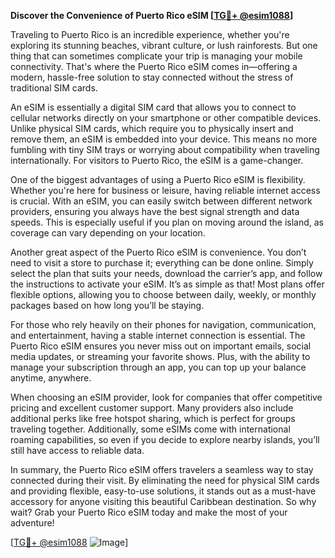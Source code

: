 **Discover the Convenience of Puerto Rico eSIM [[TG💪+ @esim1088](https://t.me/s/esim1088)]**

Traveling to Puerto Rico is an incredible experience, whether you're exploring its stunning beaches, vibrant culture, or lush rainforests. But one thing that can sometimes complicate your trip is managing your mobile connectivity. That's where the Puerto Rico eSIM comes in—offering a modern, hassle-free solution to stay connected without the stress of traditional SIM cards.

An eSIM is essentially a digital SIM card that allows you to connect to cellular networks directly on your smartphone or other compatible devices. Unlike physical SIM cards, which require you to physically insert and remove them, an eSIM is embedded into your device. This means no more fumbling with tiny SIM trays or worrying about compatibility when traveling internationally. For visitors to Puerto Rico, the eSIM is a game-changer.

One of the biggest advantages of using a Puerto Rico eSIM is flexibility. Whether you're here for business or leisure, having reliable internet access is crucial. With an eSIM, you can easily switch between different network providers, ensuring you always have the best signal strength and data speeds. This is especially useful if you plan on moving around the island, as coverage can vary depending on your location.

Another great aspect of the Puerto Rico eSIM is convenience. You don’t need to visit a store to purchase it; everything can be done online. Simply select the plan that suits your needs, download the carrier’s app, and follow the instructions to activate your eSIM. It’s as simple as that! Most plans offer flexible options, allowing you to choose between daily, weekly, or monthly packages based on how long you’ll be staying.

For those who rely heavily on their phones for navigation, communication, and entertainment, having a stable internet connection is essential. The Puerto Rico eSIM ensures you never miss out on important emails, social media updates, or streaming your favorite shows. Plus, with the ability to manage your subscription through an app, you can top up your balance anytime, anywhere.

When choosing an eSIM provider, look for companies that offer competitive pricing and excellent customer support. Many providers also include additional perks like free hotspot sharing, which is perfect for groups traveling together. Additionally, some eSIMs come with international roaming capabilities, so even if you decide to explore nearby islands, you’ll still have access to reliable data.

In summary, the Puerto Rico eSIM offers travelers a seamless way to stay connected during their visit. By eliminating the need for physical SIM cards and providing flexible, easy-to-use solutions, it stands out as a must-have accessory for anyone visiting this beautiful Caribbean destination. So why wait? Grab your Puerto Rico eSIM today and make the most of your adventure!

[[TG💪+ @esim1088](https://t.me/s/esim1088) ![Image](https://i.postimg.cc/Y0z9fWf4/image.png)]